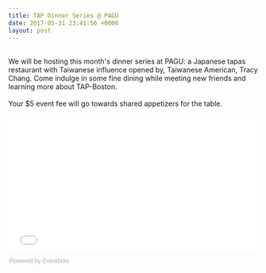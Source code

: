 ```yaml
---
title: TAP Dinner Series @ PAGU
date: 2017-05-31 23:41:56 +0000
layout: post
---
```


 <br /> We will be hosting this month's dinner series at PAGU: a Japanese tapas restaurant with Taiwanese influence opened by, Taiwanese American, Tracy Chang. Come indulge in some fine dining while meeting new friends and learning more about TAP-Boston.<br /> <br /> Your $5 event fee will go towards shared appetizers for the table.</p>
<div style="width: 100%; text-align: left;">
<iframe src="//eventbrite.com/tickets-external?eid=34960189869&amp;ref=etckt" width="100%" height="275" frameborder="0" marginwidth="5" marginheight="5" scrolling="auto">
</iframe>
<div style="font-family: Helvetica, Arial; font-size: 12px; padding: 10px 0 5px; margin: 2px; width: 100%; text-align: left;">
<a class="powered-by-eb" style="color: #adb0b6; text-decoration: none;" href="http://www.eventbrite.com/" target="_blank" rel="noopener noreferrer">Powered by Eventbrite</a>
</div>